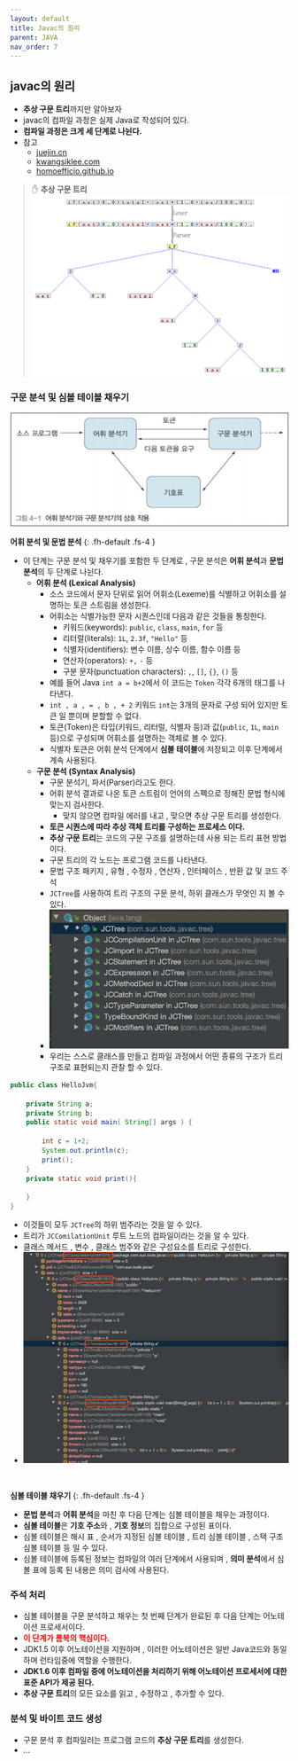 ```yaml
---
layout: default
title: Javac의 원리
parent: JAVA
nav_order: 7
---
```


## **javac의 원리**
- **추상 구문 트리**까지만 알아보자
- javac의 컴파일 과정은 실제 Java로 작성되어 있다.
- **컴파일 과정은 크게 세 단계로 나뉜다.**
- 참고
  - [juejin.cn](https://juejin.cn/post/6844904082084233223)
  - [kwangsiklee.com](http://www.kwangsiklee.com/2018/06/%EC%BB%B4%ED%8C%8C%EC%9D%BC%EB%9F%AC-%EA%B0%95%EC%9D%98-4-%EC%BB%B4%ED%8C%8C%EC%9D%BC%EB%9F%AC%EC%9D%98-%EC%96%B4%ED%9C%98%EB%B6%84%EC%84%9D/)
  - [homoefficio.github.io](https://homoefficio.github.io/2019/01/31/Back-to-the-Essence-Java-%EC%BB%B4%ED%8C%8C%EC%9D%BC%EC%97%90%EC%84%9C-%EC%8B%A4%ED%96%89%EA%B9%8C%EC%A7%80-1/)

> ✋  **추상 구문 트리**
> ![](../../assets/images/java/javac/4.png)


### **구문 분석 및 심볼 테이블 채우기**
![](../../assets/images/java/javac/3.png)

**어휘 분석 및 문법 분석**
{: .fh-default .fs-4 }

  - 이 단계는 구문 분석 및 채우기를 포함한  두 단계로 , 구문 분석은 **어휘 분석**과 **문법 분석**의 두 단계로 나뉜다.
    - **어휘 분석 (Lexical Analysis)**
      - 소스 코드에서 문자 단위로 읽어 어휘소(Lexeme)를 식별하고 어휘소를 설명하는 토큰 스트림을 생성한다.
      - 어휘소는 식별가능한 문자 시퀀스인데 다음과 같은 것들을 통칭한다.
        - 키워드(keywords): `public`, `class`, `main`, `for` 등
        - 리터럴(literals): `1L`, `2.3f`, `"Hello"` 등
        - 식별자(identifiers): 변수 이름, 상수 이름, 함수 이름 등
        - 연산자(operators): `+,` `-` 등
        - 구분 문자(punctuation characters): `,`, `[]`, `{}`, `()` 등
      - 예를 들어 Java `int a = b+2`에서 이 코드는 `Token` 각각 6개의 태그를 나타낸다.
      - `int , a , = , b , + 2` 키워드 `int`는 3개의 문자로 구성 되어 있지만 토큰 일 뿐이며 분할할 수 없다.
      - 토큰(Token)은 타입(키워드, 리터럴, 식별자 등)과 값(`public`, `1L`, `main` 등)으로 구성되며 어휘소를 설명하는 객체로 볼 수 있다.
      - 식별자 토큰은 어휘 분석 단계에서 **심볼 테이블**에 저장되고 이후 단계에서 계속 사용된다.
    - **구문 분석 (Syntax Analysis)**
      - 구문 분석기, 파서(Parser)라고도 한다.
      - 어휘 분석 결과로 나온 토큰 스트림이 언어의 스펙으로 정해진 문법 형식에 맞는지 검사한다.
        - 맞지 않으면 컴파일 에러를 내고 , 맞으면 추상 구문 트리를 생성한다.
      - **토큰 시퀀스에 따라 추상 객체 트리를 구성하는 프로세스 이다.**
      - **추상 구문 트리**는 코드의 구문 구조를 설명하는데 사용 되는 트리 표현 방법이다.
      - 구문 트리의 각 노드는 프로그램 코드를 나타낸다.
      - 문법 구조 패키지 , 유형 , 수정자 , 연산자 , 인터페이스 , 반환 값 및 코드 주석
      - `JCTree`를 사용하여 트리 구조의 구문 분석, 하위 클래스가 무엇인 지 볼 수 있다.
      - ![](../../assets/images/java/javac/1.png)
      - 우리는 스스로 클래스를 만들고 컴파일 과정에서 어떤 종류의 구조가 트리 구조로 표현되는지 관찰 할 수 있다.

```java
public class HelloJvm{

    private String a;
    private String b;
    public static void main( String[] args ) {

        int c = 1+2;
        System.out.println(c);
        print();
    }
    private static void print(){

    }
}
```
- 이것들이 모두 `JCTree`의 하위 범주라는 것을 알 수 있다.
- 트리가 `JCComilationUnit` 루트 노드의 컴파일이라는 것을 알 수 있다.
- 클래스 메서드 , 변수 , 클래스 범주와 같은 구성요소를 트리로 구성한다.
- ![](../../assets/images/java/javac/2.png)

<br>

**심볼 테이블 채우기**
{: .fh-default .fs-4 }

- **문법 분석**과 **어휘 분석**을 마친 후 다음 단계는 심볼 테이블을 채우는 과정이다.
- **심볼 테이블**은 **기호 주소**와 , **기호 정보**의 집합으로 구성된 표이다.
- 심볼 테이블은 해시 표 , 순서가 지정된 심볼 테이블 , 트리 심볼 테이블 , 스택 구조 심볼 테이블 등 일 수 있다.
- 심볼 테이블에 등록된 정보는 컴파일의 여러 단계에서 사용되며 , **의미 분석**에서 심볼 표에 등록 된 내용은 의미 검사에 사용된다.

### **주석 처리**
- 심볼 테이블을 구문 분석하고 채우는 첫 번째 단계가 완료된 후 다음 단계는 어노테이션 프로세서이다.
- <span style="color:red; font-weight:bold">이 단계가 롬복의 핵심이다.</span>
- JDK1.5 이후 어노테이션을 지원하며 , 이러한 어노테이션은 일반 Java코드와 동일하며 런타임중에 역할을 수행한다.
- **JDK1.6 이후 컴파일 중에 어노테이션을 처리하기 위해 어노테이션 프로세서에 대한 표준 API가 제공 된다.**
- **추상 구문 트리**의 모든 요소를 읽고 , 수정하고 , 추가할 수 있다.

### **분석 및 바이트 코드 생성**
- 구문 분석 후 컴파일러는 프로그램 코드의 **추상 구문 트리**를 생성한다.
- ...
